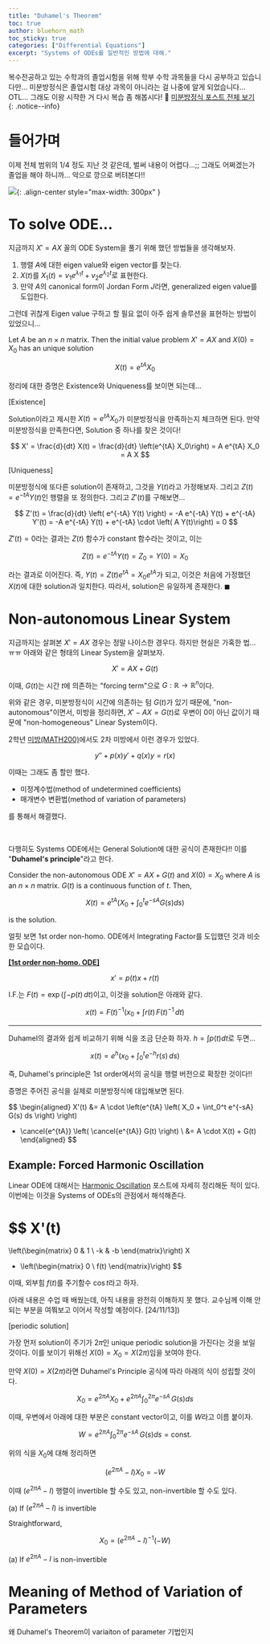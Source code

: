 ```yaml
---
title: "Duhamel's Theorem"
toc: true
author: bluehorn_math
toc_sticky: true
categories: ["Differential Equations"]
excerpt: "Systems of ODEs를 일반적인 방법에 대해."
---
```


복수전공하고 있는 수학과의 졸업시험을 위해 학부 수학 과목들을 다시 공부하고 있습니다만... 미분방정식은 졸업시험 대상 과목이 아니라는 걸 나중에 알게 되었습니다... OTL... 그래도 이왕 시작한 거 다시 복습 좀 해봅시다! 🏃 [미분방정식 포스트 전체 보기](/categories/differential-equations)
{: .notice--info}

# 들어가며

이제 전체 범위의 1/4 정도 지난 것 같은데, 벌써 내용이 어렵다...;; 그래도 어쩌겠는가 졸업을 해야 하니까... 악으로 깡으로 버텨본다!!

![](/images/meme/i-must-study.jpeg){: .align-center style="max-width: 300px" }

# To solve ODE...

지금까지 $X' = AX$ 꼴의 ODE System을 풀기 위해 했던 방법들을 생각해보자.

1. 행렬 $A$에 대한 eigen value와 eigen vector를 찾는다.
2. $X(t)$를 $X_1(t) = v_1 e^{\lambda_1 t} + v_2 e^{\lambda_2 t}$로 표현한다.
3. 만약 $A$의 canonical form이 Jordan Form $J$라면, generalized eigen value를 도입한다.

그런데 귀찮게 Eigen value 구하고 할 필요 없이 아주 쉽게 솔루션을 표현하는 방법이 있었으니...

<div class="theorem" markdown="1">

Let $A$ be an $n \times n$ matrix. Then the initial value problem $X' = AX$ and $X(0) = X_0$ has an unique solution

$$
X(t) = e^{tA} X_0
$$

</div>

정리에 대한 증명은 Existence와 Uniqueness를 보이면 되는데...

<div class="proof" markdown="1">

[Existence]

Solution이라고 제시한 $X(t) = e^{tA} X_0$가 미분방정식을 만족하는지 체크하면 된다. 만약 미분방정식을 만족한다면, Solution 중 하나를 찾은 것이다!

$$
X' = \frac{d}{dt} X(t) = \frac{d}{dt} \left(e^{tA} X_0\right)
= A e^{tA} X_0 = A X
$$

</div>

<div class="proof" markdown="1">

[Uniqueness]

미분방정식에 또다른 solution이 존재하고, 그것을 $Y(t)$라고 가정해보자. 그리고 $Z(t) = e^{-tA} Y(t)$인 행렬을 또 정의한다.
그리고 $Z'(t)$를 구해보면...

$$
Z'(t) = \frac{d}{dt} \left( e^{-tA} Y(t) \right)
= -A e^{-tA} Y(t) + e^{-tA} Y'(t)
= -A e^{-tA} Y(t) + e^{-tA} \cdot \left( A Y(t)\right)
= 0
$$

$Z'(t) = 0$라는 결과는 $Z(t)$ 함수가 constant 함수라는 것이고, 이는 

$$
Z(t) = e^{-tA} Y(t) = Z_0 = Y(0) = X_0
$$

라는 결과로 이어진다. 즉, $Y(t) = Z(t) e^{tA} = X_0 e^{tA}$가 되고, 이것은 처음에 가정했던 $X(t)$에 대한 solution과 일치한다.
따라서, solution은 유일하게 존재한다. $\blacksquare$

</div>

# Non-autonomous Linear System

지금까지는 살펴본 $X' = AX$ 경우는 정말 나이스한 경우다. 하지만 현실은 가혹한 법... ㅠㅠ 아래와 같은 형태의 Linear System을 살펴보자.

<div class="definition" markdown="1">

$$
X' = AX + G(t)
$$

이때, $G(t)$는 시간 $t$에 의존하는 "forcing term"으로 $G: \mathbb{R} \rightarrow \mathbb{R}^n$이다.

</div>

위와 같은 경우, 미분방정식이 시간에 의존하는 텀 $G(t)$가 있기 때문에, "non-autonomous"이면서, 미방을 정리하면, $X' - AX = G(t)$로 우변이 $0$이 아닌 값이기 때문에 "non-homogeneous" Linear System이다.

2학년 [미방(MATH200)](/categories/differential-equations)에서도 2차 미방에서 이런 경우가 있었다.

$$
y'' + p(x) y' + q(x) y = r(x)
$$

이때는 그래도 좀 할만 했다.

- 미정계수법(method of undetermined coefficients)
- 매개변수 변환법(method of variation of parameters)

를 통해서 해결했다.

<br/>

다행히도 Systems ODE에서는 General Solution에 대한 공식이 존재한다!! 이를 "**Duhamel's principle**"라고 한다.

<div class="theorem" markdown="1">

Consider the non-autonomous ODE $X' = AX + G(t)$ and $X(0) = X_0$ where $A$ is an $n \times n$ matrix. $G(t)$ is a continuous function of $t$. Then,

$$
X(t) = e^{tA} \left( X_0 + \int_0^t e^{-sA} G(s) ds \right)
$$

is the solution.

</div>

얼핏 보면 1st order non-homo. ODE에서 Integrating Factor를 도입했던 것과 비슷한 모습이다.

<div class="statement" markdown="1">

**[[1st order non-homo. ODE]](/2024/09/11/1st-order-homogeneous-linear-ode/#integrating-factor-1)**

$$
x' = p(t) x + r(t)
$$

I.F.는 $F(t) = \exp (\int - p(t) \, dt)$이고, 이것을 solution은 아래와 같다.

$$
x(t) = F(t)^{-1} \left(x_0 + \int r(t) \, F(t)^{-1} \, dt \right)
$$

<hr/>

Duhamel의 결과와 쉽게 비교하기 위해 식을 조금 단순화 하자. $h = \int p(t) dt$로 두면...

$$
x(t) = e^{h} \left( x_0 + \int_0^t e^{-h} r(s) \, ds \right)
$$

</div>

즉, Duhamel's principle은 1st order에서의 공식을 행렬 버전으로 확장한 것이다!!

<div class="proof" markdown="1">

증명은 주어진 공식을 실제로 미분방정식에 대입해보면 된다.

$$
\begin{aligned}
X'(t) 
&=
A \cdot \left(e^{tA} \left( X_0 + \int_0^t e^{-sA} G(s) ds \right) \right)
+ \cancel{e^{tA}} \left( \cancel{e^{tA}} G(t) \right) \\
&= A \cdot X(t) + G(t)
\end{aligned}
$$

</div>

## Example: Forced Harmonic Oscillation

Linear ODE에 대해서는 [Harmonic Oscillation](/2024/11/12/harmonic-oscillation/) 포스트에 자세히 정리해둔 적이 있다. 이번에는 이것을 Systems of ODEs의 관점에서 해석해존다.

$$
X'(t)
=
\left(\begin{matrix}
0 & 1 \\
-k & -b
\end{matrix}\right)
X
+ \left(\begin{matrix}
0 \\
f(t)
\end{matrix}\right)
$$

이때, 외부힘 $f(t)$를 주기함수 $\cos t$라고 하자.

(아래 내용은 수업 때 배웠는데, 아직 내용을 완전히 이해하지 못 했다. 교수님께 이해 안 되는 부분을 여쭤보고 이어서 작성할 예정이다. [24/11/13])

<div class="proof" markdown="1">

[periodic solution]

가장 먼저 solution이 주기가 $2\pi$인 unique periodic solution을 가진다는 것을 보일 것이다. 이를 보이기 위해선 $X(0) = X_0 = X(2\pi)$임을 보여야 한다.

만약 $X(0) = X(2\pi)$라면 Duhamel's Principle 공식에 따라 아래의 식이 성립할 것이다.

$$
X_0 = e^{2\pi A} X_0 + e^{2\pi A} \int_0^{2\pi} e^{-sA} \, G(s) ds
$$

이때, 우변에서 아래에 대한 부분은 constant vector이고, 이를 $W$라고 이름 붙이자.

$$
W = e^{2\pi A} \int_0^{2\pi} e^{-sA} \, G(s) ds = \text{const.}
$$

위의 식을 $X_0$에 대해 정리하면

$$
\left(e^{2\pi A} - I\right) X_0 = -W
$$

이때 $\left(e^{2\pi A} - I\right)$ 행렬이 invertible 할 수도 있고, non-invertible 할 수도 있다.

(a) If $\left(e^{2\pi A} - I\right)$ is invertible

Straightforward,

$$
X_0 = (e^{2\pi A} - I)^{-1} (- W)
$$


(a) If $e^{2\pi A} - I$ is non-invertible

</div>

# Meaning of Method of Variation of Parameters


왜 Duhamel's Theorem이 variaiton of parameter 기법인지

